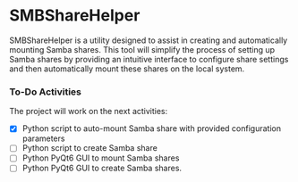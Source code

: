 # SMBShareHelper

 SMBShareHelper is a utility designed to assist in creating and automatically mounting Samba shares. This tool will simplify the process of setting up Samba shares by providing an intuitive interface to configure share settings and then automatically mount these shares on the local system.
### To-Do Activities

The project will work on the next activities:
- [x] Python script to auto-mount Samba share with provided configuration parameters
- [ ] Python script to create Samba share
- [ ] Python PyQt6 GUI to mount Samba shares
- [ ] Python PyQt6 GUI to create Samba shares.
